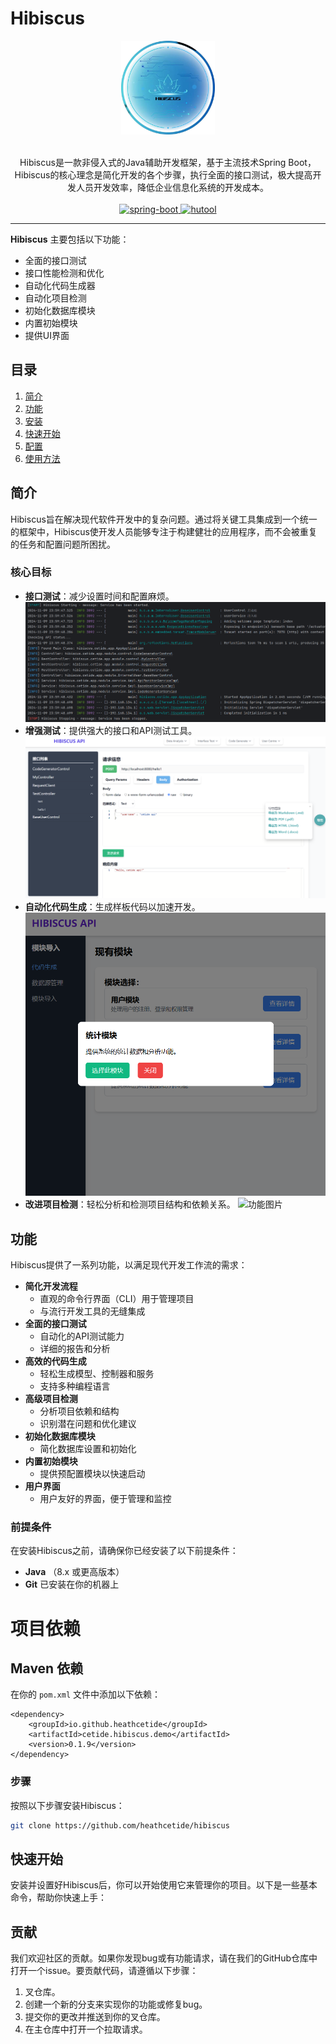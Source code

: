 # Hibiscus
<p align="center">
    <img src="images/LOGO1.jpg" alt="Hibiscus Logo" width="150" height="150">
    <br>      
    <br>      
    <p align="center">
        Hibiscus是一款非侵入式的Java辅助开发框架，基于主流技术Spring Boot，Hibiscus的核心理念是简化开发的各个步骤，执行全面的接口测试，极大提高开发人员开发效率，降低企业信息化系统的开发成本。
        <br>
        <br>
        <a href="http://spring.io/projects/spring-boot">
            <img src="https://img.shields.io/badge/spring--boot-2.7.3-green.svg" alt="spring-boot">
        </a>
        <a href="https://www.hutool.cn/">
            <img src="https://img.shields.io/badge/hutool-5.8.8-blue.svg" alt="hutool">
        </a>
    </p>
</p>

-----------------------------------------------------------------------------------------------

**Hibiscus** 主要包括以下功能：

- 全面的接口测试
- 接口性能检测和优化
- 自动化代码生成器
- 自动化项目检测
- 初始化数据库模块
- 内置初始模块
- 提供UI界面


## 目录

1. [简介](#简介)
2. [功能](#功能)
3. [安装](#安装)
4. [快速开始](#快速开始)
5. [配置](#配置)
6. [使用方法](#使用方法)

## 简介

Hibiscus旨在解决现代软件开发中的复杂问题。通过将关键工具集成到一个统一的框架中，Hibiscus使开发人员能够专注于构建健壮的应用程序，而不会被重复的任务和配置问题所困扰。

### 核心目标

- **接口测试**：减少设置时间和配置麻烦。
  ![功能图片](images/img.png) <!-- 替换为实际的功能图片路径 -->
- **增强测试**：提供强大的接口和API测试工具。
  ![功能图片](images/function_1.png) <!-- 替换为实际的功能图片路径 -->
- **自动化代码生成**：生成样板代码以加速开发。
  ![功能图片](images/function_2.png) <!-- 替换为实际的功能图片路径 -->
- **改进项目检测**：轻松分析和检测项目结构和依赖关系。
  ![功能图片](images/function_3.png) <!-- 替换为实际的功能图片路径 -->

## 功能


Hibiscus提供了一系列功能，以满足现代开发工作流的需求：
- **简化开发流程**
  - 直观的命令行界面（CLI）用于管理项目
  - 与流行开发工具的无缝集成
- **全面的接口测试**
  - 自动化的API测试能力
  - 详细的报告和分析
- **高效的代码生成**
  - 轻松生成模型、控制器和服务
  - 支持多种编程语言
- **高级项目检测**
  - 分析项目依赖和结构
  - 识别潜在问题和优化建议
- **初始化数据库模块**
  - 简化数据库设置和初始化
- **内置初始模块**
  - 提供预配置模块以快速启动
- **用户界面**
  - 用户友好的界面，便于管理和监控

[//]: # (## 安装)

[//]: # ()
[//]: # (![安装步骤]&#40;path/to/installation-image.png&#41; <!-- 替换为实际的安装步骤图片路径 -->)

### 前提条件

在安装Hibiscus之前，请确保你已经安装了以下前提条件：

- **Java** （8.x 或更高版本）
- **Git** 已安装在你的机器上

# 项目依赖

## Maven 依赖

在你的 `pom.xml` 文件中添加以下依赖：
  ```
  <dependency> 
      <groupId>io.github.heathcetide</groupId> 
      <artifactId>cetide.hibiscus.demo</artifactId> 
      <version>0.1.9</version> 
  </dependency>
  ```

### 步骤

按照以下步骤安装Hibiscus：

   ```bash
   git clone https://github.com/heathcetide/hibiscus
  ```
## 快速开始

安装并设置好Hibiscus后，你可以开始使用它来管理你的项目。以下是一些基本命令，帮助你快速上手：

[//]: # (- **生成新项目**)


## 贡献

我们欢迎社区的贡献。如果你发现bug或有功能请求，请在我们的GitHub仓库中打开一个issue。要贡献代码，请遵循以下步骤：

1. 叉仓库。
2. 创建一个新的分支来实现你的功能或修复bug。
3. 提交你的更改并推送到你的叉仓库。
4. 在主仓库中打开一个拉取请求。